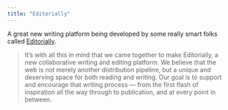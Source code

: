```yaml
---
title: "Editorially"
---
```

<p>A great new writing platform being developed by some really smart folks called <a href="https://editorially.com">Editorially</a>.</p>
<blockquote><p>
  It’s with all this in mind that we came together to make Editorially, a new collaborative writing and editing platform. We believe that the web is not merely another distribution pipeline, but a unique and deserving space for both reading and writing. Our goal is to support and encourage that writing process — from the first flash of inspiration all the way through to publication, and at every point in between.
</p></blockquote>
